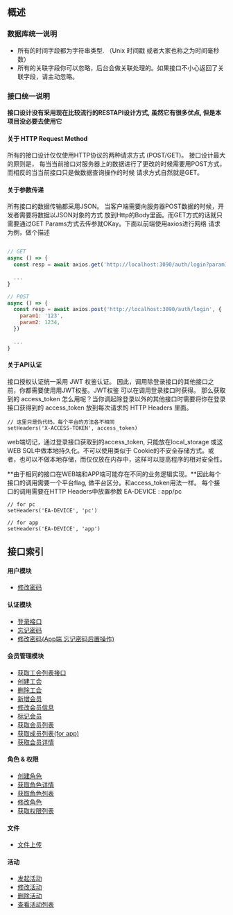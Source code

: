 ## 概述

### 数据库统一说明

* 所有的时间字段都为字符串类型. （Unix 时间戳 或者大家也称之为时间毫秒数）
* 所有的关联字段你可以忽略，后台会做关联处理的。如果接口不小心返回了关联字段，请主动忽略。

### 接口统一说明

__接口设计没有采用现在比较流行的RESTAPI设计方式, 虽然它有很多优点, 但是本项目没必要去使用它__

#### 关于 HTTP Request Method

所有的接口设计仅仅使用HTTP协议的两种请求方式 (POST/GET)。 接口设计最大的原则是，
每当当前接口对服务器上的数据进行了更改的时候需要用POST方式，而相反的当当前接口只是做数据查询操作的时候
请求方式自然就是GET。

#### 关于参数传递

所有接口的数据传输都采用JSON。 当客户端需要向服务器POST数据的时候，开发者需要将数据以JSON对象的方式
放到Http的Body里面。而GET方式的话就只需要通过GET Params方式去传参就OKay。下面以前端使用axios进行网络
请求为例，做个描述
```javascript

// GET
async () => {
  const resp = await axios.get('http://localhost:3090/auth/login?param1=123&param2=1234');
  
  ...
}

// POST
async () => {
  const resp = await axios.post('http://localhost:3090/auth/login', {
    param1: '123',
    param2: 1234,
  })
  
  ...
}
```

#### 关于API认证

接口授权认证统一采用 JWT 权鉴认证。 因此，调用除登录接口的其他接口之前，你都需要使用用JWT权鉴。JWT权鉴
可以在调用登录接口时获得。
那么获取到的 access_token 怎么用呢？当你调起除登录以外的其他接口时需要将你在登录接口获得到的 access_token 
放到每次请求的 HTTP Headers 里面。
```
// 这里只是伪代码，每个平台的方法各不相同
setHeaders('X-ACCESS-TOKEN', access_token)
```
web端切记，通过登录接口获取到的access_token, 只能放在local_storage 或这 WEB SQL中做本地持久化。不可以使用类似于
Cookie的不安全存储方式。或者，也可以不做本地存储，而仅仅放在内存中，这样可以提高程序的相对安全性。

**由于相同的接口在WEB端和APP端可能存在不同的业务逻辑实现。**因此每个接口的调用需要一个平台flag, 做平台区分。和access_token用法一样。
每个接口的调用需要在HTTP Headers中放置参数 EA-DEVICE : app/pc
```
// for pc 
setHeaders('EA-DEVICE', 'pc')

// for app
setHeaders('EA-DEVICE', 'app')
```

## 接口索引

#### 用户模块
* [修改密码](./user/reset_password.md)

#### 认证模块

* [登录接口](./auth/login.md)
* [忘记密码](./auth/forget_password.md)
* [修改密码(App端 忘记密码后置操作)](./auth/reset_password.md)

#### 会员管理模块

* [获取工会列表接口](./memberManager/dept_list.md)
* [创建工会](./memberManager/dept.md)
* [删除工会](./memberManager/dept_remove.md)
* [新增会员](./memberManager/create.md)
* [修改会员信息](./memberManager/update.md)
* [标记会员](./memberManager/mark_status.md)
* [获取会员列表](./memberManager/list.md)
* [获取成员列表(for app)](./memberManager/user_list.md)
* [获取会员详情](./memberManager/details.md)

#### 角色 & 权限

* [创建角色](./role/add_role.md)
* [获取角色详情](./role/details.md)
* [获取角色列表](./role/list_role.md)
* [修改角色](./role/update_role.md)
* [获取权限列表](./permissions/list.md)

#### 文件

* [文件上传](./file/upload.md)

#### 活动

* [发起活动](./activity/publish.md)
* [修改活动](./activity/update.md)
* [删除活动](./activity/remove.md)
* [查看活动列表](./activity/list.md)
